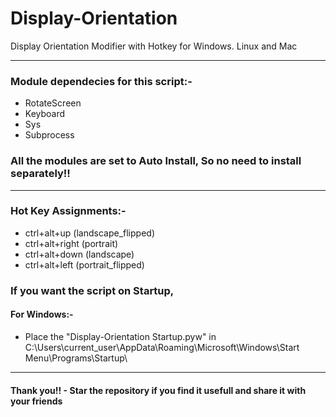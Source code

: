 # Display-Orientation
Display Orientation Modifier with Hotkey for Windows. Linux and Mac

---------------------------------------------------------------------------------------------------

### Module dependecies for this script:-

- RotateScreen
- Keyboard
- Sys
- Subprocess


### All the modules are set to Auto Install, So no need to install separately!!

---------------------------------------------------------------------------------------------------

### Hot Key Assignments:-

- ctrl+alt+up (landscape_flipped)
- ctrl+alt+right (portrait)
- ctrl+alt+down (landscape)
- ctrl+alt+left (portrait_flipped)

### If you want the script on Startup,

#### For Windows:-

- Place the "Display-Orientation Startup.pyw" in C:\Users\current_user\AppData\Roaming\Microsoft\Windows\Start Menu\Programs\Startup\ 

---------------------------------------------------------------------------------------------------

#### **Thank you!! - Star the repository if you find it usefull and share it with your friends**

